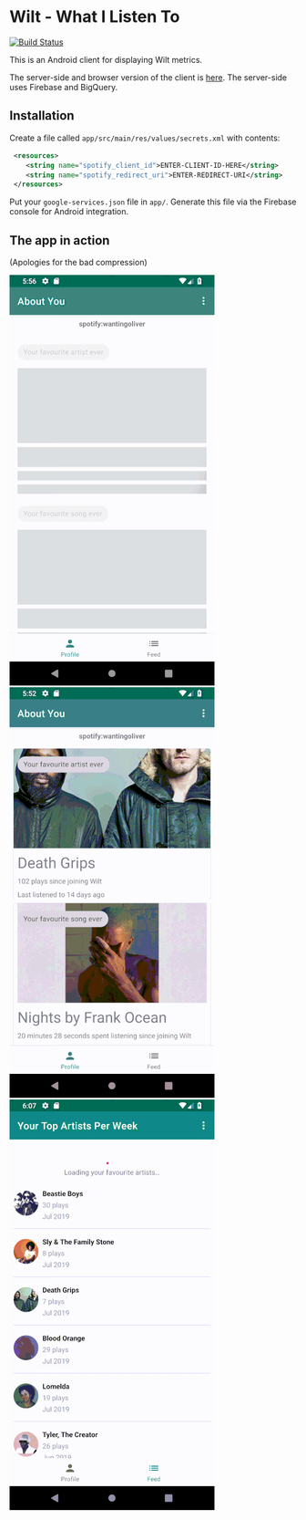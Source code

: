 # Wilt - What I Listen To

[![Build Status](https://travis-ci.org/oliveroneill/wilt-android.svg?branch=master)](https://travis-ci.org/oliveroneill/wilt-android)

This is an Android client for displaying Wilt metrics.

The server-side and browser version of the client is [here](https://github.com/oliveroneill/wilt).
The server-side uses Firebase and BigQuery.

## Installation
Create a file called `app/src/main/res/values/secrets.xml` with contents:
```xml
 <resources>
    <string name="spotify_client_id">ENTER-CLIENT-ID-HERE</string>
    <string name="spotify_redirect_uri">ENTER-REDIRECT-URI</string>
 </resources>
```
Put your `google-services.json` file in `app/`. Generate this file via the
Firebase console for Android integration.

## The app in action
(Apologies for the bad compression)

![The profile screen with shimmering load](gifs/profile.gif)
![The profile screen scrolling](gifs/profile2.gif)
![The feed](gifs/feed.gif)
